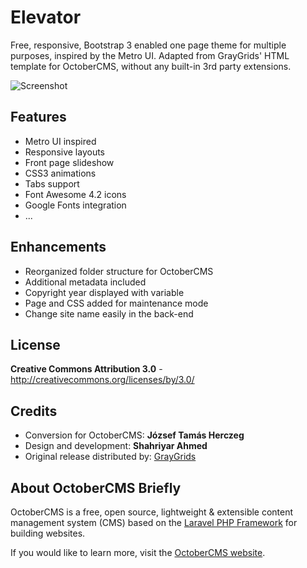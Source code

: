 Elevator
========

Free, responsive, Bootstrap 3 enabled one page theme for multiple purposes, inspired by the Metro UI. Adapted from GrayGrids' HTML template for OctoberCMS, without any built-in 3rd party extensions.

![Screenshot](https://raw.githubusercontent.com/jtherczeg/elevator-theme/master/assets/images/theme-preview.png)

Features
--------
* Metro UI inspired
* Responsive layouts
* Front page slideshow
* CSS3 animations
* Tabs support
* Font Awesome 4.2 icons
* Google Fonts integration
* ...

Enhancements
--------------
* Reorganized folder structure for OctoberCMS
* Additional metadata included
* Copyright year displayed with variable
* Page and CSS added for maintenance mode
* Change site name easily in the back-end

License
-------
**Creative Commons Attribution 3.0** - http://creativecommons.org/licenses/by/3.0/

Credits
-------
* Conversion for OctoberCMS: **József Tamás Herczeg**
* Design and development: **Shahriyar Ahmed**
* Original release distributed by: [GrayGrids](http://graygrids.com/)

About OctoberCMS Briefly
------------------------
OctoberCMS is a free, open source, lightweight & extensible content management system (CMS) based on the [Laravel PHP Framework](http://laravel.com/) for building websites.

If you would like to learn more, visit the [OctoberCMS website](http://octobercms.com/).

